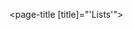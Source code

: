 <page-title [title]="'Lists'"></page-title>

<navigation-tab></navigation-tab>
<router-outlet></router-outlet>


